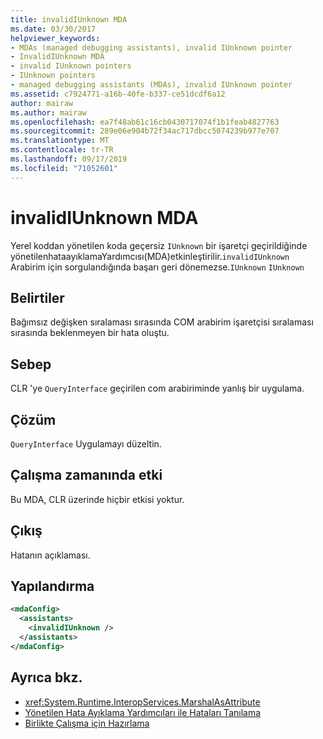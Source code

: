 ```yaml
---
title: invalidIUnknown MDA
ms.date: 03/30/2017
helpviewer_keywords:
- MDAs (managed debugging assistants), invalid IUnknown pointer
- InvalidIUnknown MDA
- invalid IUnknown pointers
- IUnknown pointers
- managed debugging assistants (MDAs), invalid IUnknown pointer
ms.assetid: c7924771-a16b-40fe-b337-ce51dcdf6a12
author: mairaw
ms.author: mairaw
ms.openlocfilehash: ea7f48ab61c16cb0430717074f1b1feab4827763
ms.sourcegitcommit: 289e06e904b72f34ac717dbcc5074239b977e707
ms.translationtype: MT
ms.contentlocale: tr-TR
ms.lasthandoff: 09/17/2019
ms.locfileid: "71052601"
---
```

# <a name="invalidiunknown-mda"></a>invalidIUnknown MDA
Yerel koddan yönetilen koda geçersiz `IUnknown` bir işaretçi geçirildiğinde yönetilenhataayıklamaYardımcısı(MDA)etkinleştirilir.`invalidIUnknown` Arabirim için sorgulandığında başarı geri dönemezse.`IUnknown` `IUnknown`  
  
## <a name="symptoms"></a>Belirtiler  
 Bağımsız değişken sıralaması sırasında COM arabirim işaretçisi sıralaması sırasında beklenmeyen bir hata oluştu.  
  
## <a name="cause"></a>Sebep  
 CLR 'ye `QueryInterface` geçirilen com arabiriminde yanlış bir uygulama.  
  
## <a name="resolution"></a>Çözüm  
 `QueryInterface` Uygulamayı düzeltin.  
  
## <a name="effect-on-the-runtime"></a>Çalışma zamanında etki  
 Bu MDA, CLR üzerinde hiçbir etkisi yoktur.  
  
## <a name="output"></a>Çıkış  
 Hatanın açıklaması.  
  
## <a name="configuration"></a>Yapılandırma  
  
```xml  
<mdaConfig>  
  <assistants>  
    <invalidIUnknown />  
  </assistants>  
</mdaConfig>  
```  
  
## <a name="see-also"></a>Ayrıca bkz.

- <xref:System.Runtime.InteropServices.MarshalAsAttribute>
- [Yönetilen Hata Ayıklama Yardımcıları ile Hataları Tanılama](diagnosing-errors-with-managed-debugging-assistants.md)
- [Birlikte Çalışma için Hazırlama](../interop/interop-marshaling.md)
